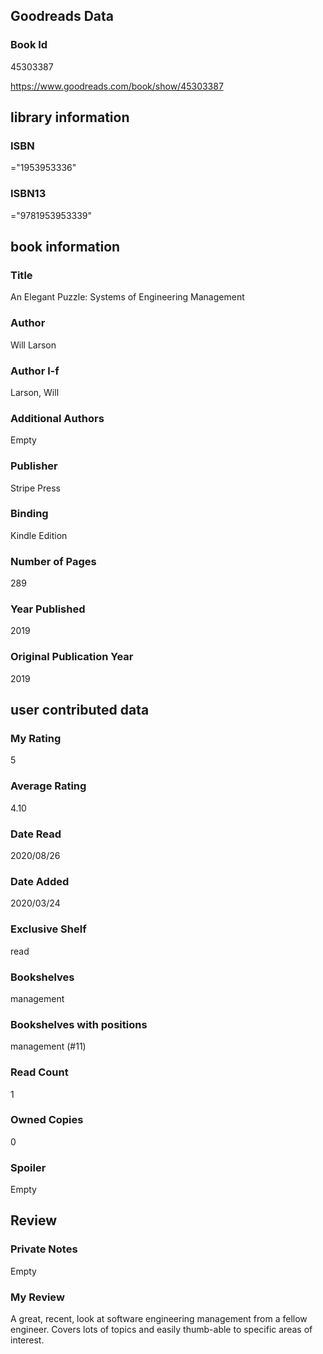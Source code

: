 <!-- This template shows how to bulk convert all columns of data into one markdown file -->
<!-- caveat: substitution key matches column headers from default export. You will get a KeyError if there's a mismatch -->

## Goodreads Data

### Book Id 

45303387

https://www.goodreads.com/book/show/45303387

## library information

### ISBN 
="1953953336"

### ISBN13 
="9781953953339"

## book information

### Title
An Elegant Puzzle: Systems of Engineering Management

### Author 
Will Larson

### Author l-f 
Larson, Will

### Additional Authors
Empty

### Publisher 
Stripe Press

### Binding
Kindle Edition

### Number of Pages
289

### Year Published
2019

### Original Publication Year 
2019

## user contributed data

### My Rating
5

### Average Rating
4.10

### Date Read
2020/08/26

### Date Added
2020/03/24

### Exclusive Shelf
read

### Bookshelves
management

### Bookshelves with positions
management (#11)

### Read Count
1

### Owned Copies
0

### Spoiler 
Empty

## Review

### Private Notes
Empty

### My Review
A great, recent, look at software engineering management from a fellow engineer. Covers lots of topics and easily thumb-able to specific areas of interest.